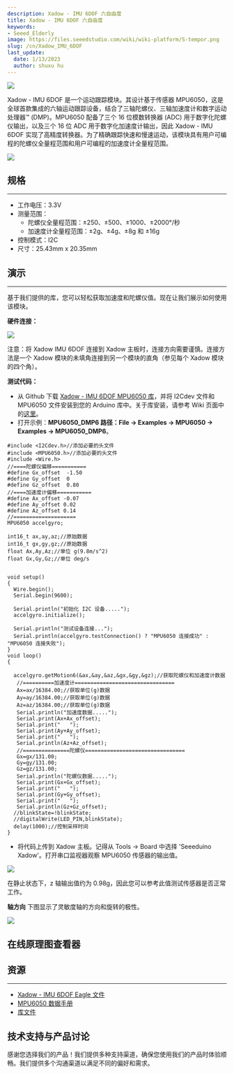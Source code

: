 ```yaml
---
description: Xadow - IMU 6DOF 六自由度
title: Xadow - IMU 6DOF 六自由度
keywords:
- Seeed_Elderly
image: https://files.seeedstudio.com/wiki/wiki-platform/S-tempor.png
slug: /cn/Xadow_IMU_6DOF
last_update:
  date: 1/13/2023
  author: shuxu hu
---
```

![](https://files.seeedstudio.com/wiki/Xadow_IMU_6DOF/img/Imu_6dof_01.jpg)

Xadow - IMU 6DOF 是一个运动跟踪模块。其设计基于传感器 MPU6050，这是全球首款集成的六轴运动跟踪设备，结合了三轴陀螺仪、三轴加速度计和数字运动处理器™ (DMP)。MPU6050 配备了三个 16 位模数转换器 (ADC) 用于数字化陀螺仪输出，以及三个 16 位 ADC 用于数字化加速度计输出，因此 Xadow - IMU 6DOF 实现了高精度转换器。为了精确跟踪快速和慢速运动，该模块具有用户可编程的陀螺仪全量程范围和用户可编程的加速度计全量程范围。

[![](https://files.seeedstudio.com/wiki/Seeed-WiKi/docs/images/300px-Get_One_Now_Banner-ragular.png)](https://www.seeedstudio.com/Xadow-IMU-6DOF-p-1670.html)

## 规格
---
- 工作电压：3.3V
- 测量范围：
  - 陀螺仪全量程范围：±250、±500、±1000、±2000°/秒
  - 加速度计全量程范围：±2g、±4g、±8g 和 ±16g
- 控制模式：I2C
- 尺寸：25.43mm x 20.35mm

## 演示
---
基于我们提供的库，您可以轻松获取加速度和陀螺仪值。现在让我们展示如何使用该模块。

**硬件连接：**

![](https://files.seeedstudio.com/wiki/Xadow_IMU_6DOF/img/Xadow-IMU_6DOF_installation.png)

注意：将 Xadow IMU 6DOF 连接到 Xadow 主板时，连接方向需要谨慎。连接方法是一个 Xadow 模块的未填角连接到另一个模块的直角（参见每个 Xadow 模块的四个角）。

**测试代码：**
  
- 从 Github 下载 [Xadow - IMU 6DOF MPU6050 库](https://github.com/Seeed-Studio/Xadow_IMU_6DOF)，并将 I2Cdev 文件和 MPU6050 文件安装到您的 Arduino 库中。关于库安装，请参考 Wiki 页面中的[这里](https://wiki.seeedstudio.com/cn/How_to_install_Arduino_Library)。
- 打开示例：**MPU6050_DMP6 路径：File -> Examples -> MPU6050 -> Examples -> MPU6050_DMP6**。

```
#include <I2Cdev.h>//添加必要的头文件
#include <MPU6050.h>//添加必要的头文件
#include <Wire.h>
//====陀螺仪偏移===========
#define Gx_offset  -1.50
#define Gy_offset  0
#define Gz_offset  0.80
//====加速度计偏移===========
#define Ax_offset -0.07
#define Ay_offset 0.02
#define Az_offset 0.14
//====================
MPU6050 accelgyro;

int16_t ax,ay,az;//原始数据
int16_t gx,gy,gz;//原始数据
float Ax,Ay,Az;//单位 g(9.8m/s^2)
float Gx,Gy,Gz;//单位 deg/s


void setup()
{
  Wire.begin();
  Serial.begin(9600);

  Serial.println("初始化 I2C 设备.....");
  accelgyro.initialize();

  Serial.println("测试设备连接...");
  Serial.println(accelgyro.testConnection() ? "MPU6050 连接成功" : "MPU6050 连接失败");
}
void loop()
{

  accelgyro.getMotion6(&ax,&ay,&az,&gx,&gy,&gz);//获取陀螺仪和加速度计数据
   //==========加速度计================================
   Ax=ax/16384.00;//获取单位(g)数据
   Ay=ay/16384.00;//获取单位(g)数据
   Az=az/16384.00;//获取单位(g)数据
   Serial.println("加速度数据.....");
   Serial.print(Ax+Ax_offset);
   Serial.print("   ");
   Serial.print(Ay+Ay_offset);
   Serial.print("   ");
   Serial.println(Az+Az_offset);
   //===============陀螺仪================================
   Gx=gx/131.00;
   Gy=gy/131.00;
   Gz=gz/131.00;
   Serial.println("陀螺仪数据.....");
   Serial.print(Gx+Gx_offset);
   Serial.print("   ");
   Serial.print(Gy+Gy_offset);
   Serial.print("   ");
   Serial.println(Gz+Gz_offset);
  //blinkState=!blinkState;
  //digitalWrite(LED_PIN,blinkState);
  delay(1000);//控制采样时间
}
```

- 将代码上传到 Xadow 主板。记得从 Tools -> Board 中选择 'Seeeduino Xadow'。打开串口监视器观察 MPU6050 传感器的输出值。

![](https://files.seeedstudio.com/wiki/Xadow_IMU_6DOF/img/Xadow_IMU_6DOF_result.jpg)

在静止状态下，z 轴输出值约为 0.98g，因此您可以参考此值测试传感器是否正常工作。

**轴方向**
下图显示了灵敏度轴的方向和旋转的极性。

![](https://files.seeedstudio.com/wiki/Xadow_IMU_6DOF/img/MPU6050_%E8%BD%B4%E5%90%91%E5%AE%9A%E4%BD%8D.png)


## 在线原理图查看器

<div className="altium-ecad-viewer" data-project-src="https://files.seeedstudio.com/wiki/Xadow_IMU_6DOF/res/Xadow_IMU_6DOF_Eagle_File.zip" style={{borderRadius: '0px 0px 4px 4px', height: 500, borderStyle: 'solid', borderWidth: 1, borderColor: 'rgb(241, 241, 241)', overflow: 'hidden', maxWidth: 1280, maxHeight: 700, boxSizing: 'border-box'}}>
</div>



## 资源
---
- [Xadow - IMU 6DOF Eagle 文件](https://files.seeedstudio.com/wiki/Xadow_IMU_6DOF/res/Xadow_IMU_6DOF_Eagle_File.zip)
- [MPU6050 数据手册](https://files.seeedstudio.com/wiki/Xadow_IMU_6DOF/res/MPU6050.pdf)
- [库文件](https://github.com/Seeed-Studio/Xadow_IMU_6DOF)

## 技术支持与产品讨论

感谢您选择我们的产品！我们提供多种支持渠道，确保您使用我们的产品时体验顺畅。我们提供多个沟通渠道以满足不同的偏好和需求。

<div class="button_tech_support_container">
<a href="https://forum.seeedstudio.com/" class="button_forum"></a> 
<a href="https://www.seeedstudio.com/contacts" class="button_email"></a>
</div>

<div class="button_tech_support_container">
<a href="https://discord.gg/eWkprNDMU7" class="button_discord"></a> 
<a href="https://github.com/Seeed-Studio/wiki-documents/discussions/69" class="button_discussion"></a>
</div>